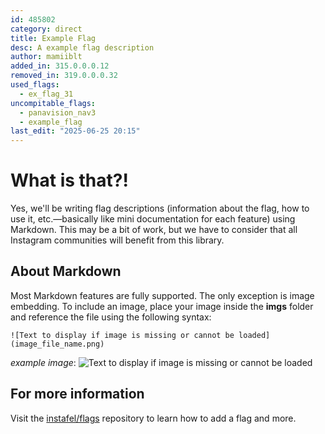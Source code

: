```yaml
---
id: 485802
category: direct
title: Example Flag
desc: A example flag description
author: mamiiblt
added_in: 315.0.0.0.12
removed_in: 319.0.0.0.32
used_flags:
  - ex_flag_31
uncompitable_flags:
  - panavision_nav3
  - example_flag
last_edit: "2025-06-25 20:15"
---
```


# What is that?!

Yes, we'll be writing flag descriptions (information about the flag, how to use it, etc.—basically like mini documentation for each feature) using Markdown. This may be a bit of work, but we have to consider that all Instagram communities will benefit from this library.

## About Markdown

Most Markdown features are fully supported. The only exception is image embedding. To include an image, place your image inside the **imgs** folder and reference the file using the following syntax:

```
![Text to display if image is missing or cannot be loaded](image_file_name.png)
```

_example image_:
![Text to display if image is missing or cannot be loaded](test.png)

## For more information

Visit the [instafel/flags](https://github.com/instafel/flags) repository to learn how to add a flag and more.
